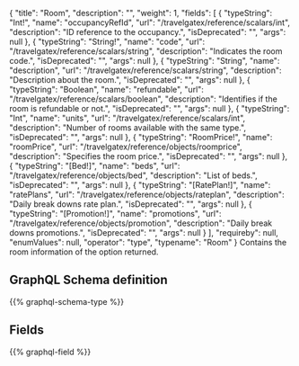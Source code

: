 {
  "title": "Room",
  "description": "",
  "weight": 1,
  "fields": [
    {
      "typeString": "Int!",
      "name": "occupancyRefId",
      "url": "/travelgatex/reference/scalars/int",
      "description": "ID reference to the occupancy.",
      "isDeprecated": "",
      "args": null
    },
    {
      "typeString": "String!",
      "name": "code",
      "url": "/travelgatex/reference/scalars/string",
      "description": "Indicates the room code.",
      "isDeprecated": "",
      "args": null
    },
    {
      "typeString": "String",
      "name": "description",
      "url": "/travelgatex/reference/scalars/string",
      "description": "Description about the room.",
      "isDeprecated": "",
      "args": null
    },
    {
      "typeString": "Boolean",
      "name": "refundable",
      "url": "/travelgatex/reference/scalars/boolean",
      "description": "Identifies if the room is refundable or not.",
      "isDeprecated": "",
      "args": null
    },
    {
      "typeString": "Int",
      "name": "units",
      "url": "/travelgatex/reference/scalars/int",
      "description": "Number of rooms available with the same type.",
      "isDeprecated": "",
      "args": null
    },
    {
      "typeString": "RoomPrice!",
      "name": "roomPrice",
      "url": "/travelgatex/reference/objects/roomprice",
      "description": "Specifies the room price.",
      "isDeprecated": "",
      "args": null
    },
    {
      "typeString": "[Bed!]",
      "name": "beds",
      "url": "/travelgatex/reference/objects/bed",
      "description": "List of beds.",
      "isDeprecated": "",
      "args": null
    },
    {
      "typeString": "[RatePlan!]",
      "name": "ratePlans",
      "url": "/travelgatex/reference/objects/rateplan",
      "description": "Daily break downs rate plan.",
      "isDeprecated": "",
      "args": null
    },
    {
      "typeString": "[Promotion!]",
      "name": "promotions",
      "url": "/travelgatex/reference/objects/promotion",
      "description": "Daily break downs promotions.",
      "isDeprecated": "",
      "args": null
    }
  ],
  "requireby": null,
  "enumValues": null,
  "operator": "type",
  "typename": "Room"
}
Contains the room information of the option returned.
## GraphQL Schema definition

{{% graphql-schema-type %}}

## Fields

{{% graphql-field %}}
